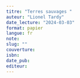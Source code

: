 ```yaml
---
titre: "Terres sauvages "
auteur: "Lionel Tardy"
date_lecture: "2024-03-03"
format: papier
langue: fr
note:
slug: ""
couverture: 
isbn: 
date_pub: 
editeur: 
---
```

